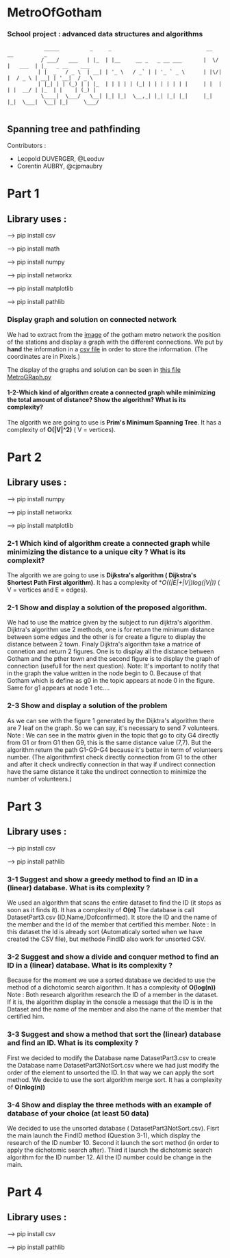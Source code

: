 # MetroOfGotham
### School project : advanced data structures and algorithms

```
            _____          _     _                               __  __          _
           / ___/   ___   | |_  | |__     __ _   _ __ ___       |  \/  |   ___  | |_   _ __    ___  
          | |  _   / _ \  | __| | '_ \   / _` | | '_ ` _ \      | |\/| |  / _ \ | __| | '__|  / _ \ 
          | |_| | | (_) | | |_  | | | | | (_| | | | | | | |     | |  | | |  __/ | |_  | |    | (_) |
           \____|  \___/   \__| |_| |_|  \__,_| |_| |_| |_|     |_|  |_|  \___|  \__| |_|     \___/ 
  
```
## Spanning tree and pathfinding

Contributors :
- Leopold DUVERGER, @Leoduv
- Corentin AUBRY, @cjpmaubry

# Part 1 
## Library uses :
--> pip install csv

--> pip install math

--> pip install numpy

--> pip install networkx

--> pip install matplotlib

--> pip install pathlib


### Display graph and solution on connected network
We had to extract from the [image](map_gotham_metro.jpg) of the gotham metro network the position of the stations and display a graph with the different connections.
We put by **hand** the information in a [csv file](Station.csv) in order to store the information.
(The coordinates are in Pixels.)

The display of the graphs and solution can be seen in [this file MetroGRaph.py](MetroGraph.py)

#### 1-2-Which kind of algorithm create a connected graph while minimizing the total amount of distance? Show the algorithm? What is its complexity?
The algorith we are going to use is **Prim's Minimum Spanning Tree**.
It has a complexity of **O(|V|^2)** ( V = vertices).


# Part 2 

## Library uses :
--> pip install numpy

--> pip install networkx

--> pip install matplotlib


### 2-1 Which kind of algorithm create a connected graph while minimizing the distance to a unique city ? What is its complexit?
The algorith we are going to use is **Dijkstra's algorithm ( Dijkstra's Shortest Path First algorithm)**.
It has a complexity of **O((|E|+|V|)*log(|V|))** ( V = vertices and E = edges).

### 2-1 Show and display a solution of the proposed algorithm.
We had to use the matrice given by the subject to run dijktra's algorithm. Dijktra's algorithm use 2 methods, one is for return the minimum distance between some edges and the other is for create a figure to display the distance between 2 town.
Finaly Dijktra's algorithm take a matrice of connetion and return 2 figures. One is to display all the distance between Gotham and the pther town and the second figure is to display the graph of connection (usefull for the next question).
Note: It's important to notify that in the graph the value written in the node begin to 0. Because of that Gotham which is define as g0 in the topic appears at node 0 in the figure. Same for g1 appears at node 1 etc....

### 2-3 Show and display a solution of the problem
As we can see with the figure 1 generated by the Dijktra's algorithm there are 7 leaf on the graph. So we can say, it's necessary to send 7 volunteers. 
Note : We can see in the matrix given in the topic that go to city G4 directly from G1 or from G1 then G9, this is the same distance value (7,7). But the algorithm return the path G1-G9-G4 because it's better in term of volunteers number.
(The algorithmfirst check directly connection from G1 to the other and after it check undirectly connection in that way if undirect connection have the same distance it take the undirect connection to minimize the number of volunteers.)

# Part 3
## Library uses :
--> pip install csv

--> pip install pathlib

### 3-1 Suggest and show a greedy method to find an ID in a (linear) database. What is its complexity ?
We used an algorithm that scans the entire dataset to find the ID (it stops as soon as it finds it).
It has a complexity of **O(n)**
The database is call DatasetPart3.csv (ID,Name,IDofconfirmed). It store the ID and the name of the member and the Id of the member that certified this member.
Note : In this dataset the Id is already sort (Automaticaly sorted when we have created the CSV file), but methode FindID also work for unsorted CSV.

### 3-2 Suggest and show a divide and conquer method to find an ID in a (linear) database. What is its complexity ?
Because for the moment we use a sorted database we decided to use the method of a dichotomic search algorithm.
It has a complexity of **O(log(n))**
Note : Both research algorithm research the ID of a member in the dataset. If it is, the algorithm display in the console a message that the ID is in the Dataset and the name of the member and also the name of the member that certified him.

### 3-3 Suggest and show a method that sort the (linear) database and find an ID. What is its complexity ?
First we decided to modify the Database name DatasetPart3.csv to create the Database name DatasetPart3NotSort.csv where we had just modify the order of the element to unsorted the ID. In that way we can apply the sort method.
We decide to use the sort algorithm merge sort. 
It has a complexity of **O(nlog(n))**

### 3-4 Show and display the three methods with an example of database of your choice (at least 50 data)
We decided to use the unsorted database ( DatasetPart3NotSort.csv).
Fisrt the main launch the FindID method (Question 3-1), which display the research of the ID number 10.
Second it launch the sort method (in order to apply the dichotomic search after).
Third it launch the dichotomic search algorithm for the ID number 12.
All the ID number could be change in the main. 

# Part 4
## Library uses :
--> pip install csv

--> pip install pathlib